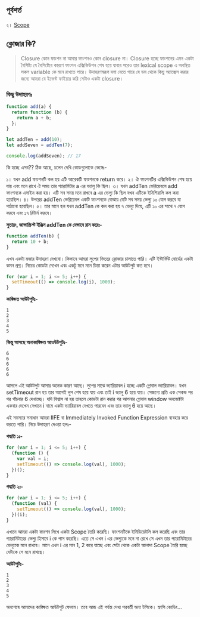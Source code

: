 ## পূর্বশর্ত

২। [Scope](../2.%20scope/README.md)

## ক্লোজার কি?

> Closure কোন ফাংশন না আবার ফাংশনও কোন closure না। Closure হচ্ছে ফাংশনের এমন একটা বৈশিষ্ট্য যে বৈশিষ্ট্যের কারণে ফাংশন এক্সিকিউশন শেষ হয়ে যাবার পরেও তার lexical scope এ অবস্থিত সকল variable কে মনে রাখতে পারে। উদাহরণস্বরূপ বলা যেতে পারে যে ডম থেকে কিছু অ্যাক্সেস করার জন্যে আমরা যে ইভেন্ট ফাইয়ার করি সেটাও একটা closure।

### কিছু উদাহরণঃ

```js
function add(a) {
  return function (b) {
    return a + b;
  };
}

let addTen = add(10);
let addSeven = addTen(7);

console.log(addSeven); // 17
```

কি হচ্ছে এসব?? ঠিক আছে, চলেন দেখি কোডগুলোকে ভেঙ্গেঃ-

১। যখন add ফাংশনটি কল হয় এটি আরেকটি ফাংশনকে return করে।
২। ঐ ফাংশনটির এক্সিকিউশন শেষ হয়ে যায় এবং মনে রাখে ঐ সময় তার প্যারামিটার a এর ভ্যালু কি ছিল।
৩। যখন addTen ভেরিয়েবলে add ফাংশনকে এসাইন করা হয়। এটি সব সময় মনে রাখবে a এর ভেল্যু কি ছিল যখন এটিকে ইনিশিয়ালি কল করা হয়েছিল।
৪। উপরের addTen ভেরিয়েবল একটি ফাংশনকে বোঝায় যেটি সব সময় ভেল্যু ১০ যোগ করবে যা পাঠানো হয়েছিল।
৫। তার মানে হল যখন addTen কে কল করা হয় ৭ ভেল্যু দিয়ে, এটি ১০ এর সাথে ৭ যোগ করবে এবং ১৭ রিটার্ন করবে।

**সুতারং, জাভাস্ক্রিপ্ট ইঞ্জিন addTen কে যেভাবে রান করেঃ-**

```js
function addTen(b) {
  return 10 + b;
}
```

এখন একটা মজার উদাহরণ দেখবো। কিভাবে আমরা লুপের ভিতরে ক্লোজার চালাতে পারি। এটি ইন্টার্ভিউ বোর্ডের একটা কমন প্রশ্ন। নিচের কোডটা দেখেন এবং একটু মনে মনে চিন্তা করেন এটার আউটপুট কত হবে।

```js
for (var i = 1; i <= 5; i++) {
  setTimeout(() => console.log(i), 1000);
}
```

**কাঙ্ক্ষিত আউটপুটঃ-**

```
1
2
3
4
5
```

**কিন্তু আসছে অনাকাঙ্ক্ষিত আওউটপুটঃ-**

```
6
6
6
6
6
```

আসলে এই আউটপুট আসার অনেক কারণ আছে। লুপের মাঝে ভ্যারিয়াবল i হচ্ছে একটি গ্লোবাল ভ্যারিয়াবল। যখন setTimeout রান হয় তার আগেই লুপ শেষ হয়ে যায় এবং তাই i ভ্যালু 6 হয়ে যায়। সেজন্যে প্রতি এক সেকন্ড পর পর পাঁচবার 6 দেখাচ্ছে। যদি বিশ্বাস না হয় তাহলে কোডটা রান করার পর আপনার গ্লোবাল window অবজেক্টটা একবার দেখেন সেখানে i নামে একটা ভ্যারিয়াবল দেখতে পারবেন এবং তার ভ্যালু 6 হয়ে আছে।

এই সমস্যার সমাধান আমরা IIFE বা Immediately Invoked Function Expression ব্যবহার করে করতে পারি। নিচে উদাহরণ দেওয়া হলঃ-

**পদ্ধতি ১ঃ-**

```js
for (var i = 1; i <= 5; i++) {
  (function () {
    var val = i;
    setTimeout(() => console.log(val), 1000);
  })();
}
```

**পদ্ধতি ২ঃ-**

```js
for (var i = 1; i <= 5; i++) {
  (function (val) {
    setTimeout(() => console.log(val), 1000);
  })(i);
}
```

এখানে আমরা একটা ফাংশন লিখে একটা Scope তৈরি করেছি। ফাংশনটিকে ইমিডিয়েটলি কল করেছি এবং তার প্যারামিটারের ভেল্যু হিসাবে i কে পাস করেছি। এতে সে এখন i এর ভেল্যুকে মনে না রেখে সে এখন তার প্যারামিটারের ভেল্যুকে মনে রাখবে। মানে এখন i এর মান 1, 2 করে যাচ্ছে এবং সেটা থেকে একটা আলাদা Scope তৈরি হচ্ছে যেটাকে সে মনে রাখছে।

**আউটপুটঃ-**

```
1
2
3
4
5
```

অবশেষে আমাদের কাঙ্ক্ষিত আউটপুট ফেলাম। তবে আজ এই পর্যন্ত দেখা পরবর্তী অন্য টপিকে। হ্যাপি কোডিং...
